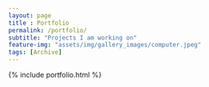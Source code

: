 ```yaml
--- 
layout: page
title : Portfolio 
permalink: /portfolio/
subtitle: "Projects I am working on" 
feature-img: "assets/img/gallery_images/computer.jpeg"
tags: [Archive]
---
```


{% include portfolio.html %}
